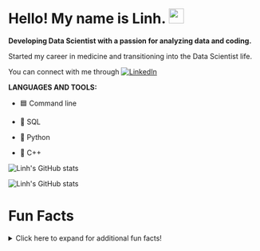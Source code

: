 # Hello! My name is Linh. <img src="https://media.tenor.com/images/6ff5d3af67676148ad2b4b2da2883b53/tenor.gif" width="30px">

**Developing Data Scientist with a passion for analyzing data and coding.**

Started my career in medicine and transitioning into the Data Scientist life.

You can connect with me through [![LinkedIn][1.1]][1]

[1.1]: https://cdn.exclaimer.com/Handbook%20Images/linkedin-icon_square_16x16.png


[1]: https://www.linkedin.com/in/linhq61/


**LANGUAGES AND TOOLS:**

- &#128998; Command line

- &#129374; SQL

- &#128013; Python

- 🌱  C++


<!---GitHub Stats--->
![Linh's GitHub stats](https://github-readme-stats.vercel.app/api?username=LinhQuach13&show_icons=true&theme=cobalt)

<!---Hide Some Stats--->
![Linh's GitHub stats](https://github-readme-stats.vercel.app/api?username=LinhQuach13&hide=prs)



# Fun Facts 
<details>
  <summary> Click here to expand for additional fun facts!</summary>
  
   ## Fun Facts
  - &#128571; Cat Person
  - &#127794; Enjoy Hiking
  - <img src="https://user-images.githubusercontent.com/80718476/115971610-03b1ab80-a50f-11eb-83d5-411c1d8642e5.png" width="30" height="30"> Animal Crossing Addict
</details>






